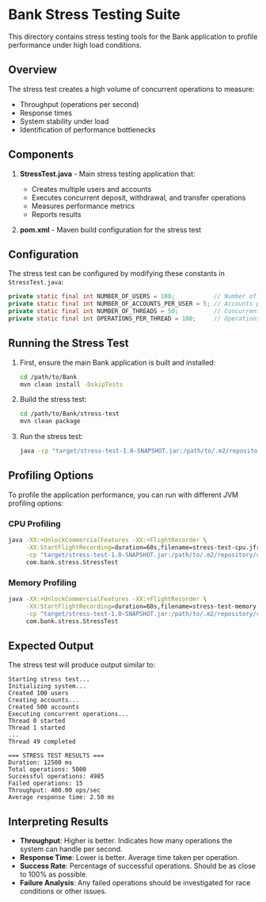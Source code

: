 # Bank Stress Testing Suite

This directory contains stress testing tools for the Bank application to profile performance under high load conditions.

## Overview

The stress test creates a high volume of concurrent operations to measure:
- Throughput (operations per second)
- Response times
- System stability under load
- Identification of performance bottlenecks

## Components

1. **StressTest.java** - Main stress testing application that:
   - Creates multiple users and accounts
   - Executes concurrent deposit, withdrawal, and transfer operations
   - Measures performance metrics
   - Reports results

2. **pom.xml** - Maven build configuration for the stress test

## Configuration

The stress test can be configured by modifying these constants in `StressTest.java`:

```java
private static final int NUMBER_OF_USERS = 100;           // Number of test users
private static final int NUMBER_OF_ACCOUNTS_PER_USER = 5; // Accounts per user
private static final int NUMBER_OF_THREADS = 50;          // Concurrent threads
private static final int OPERATIONS_PER_THREAD = 100;     // Operations per thread
```

## Running the Stress Test

1. First, ensure the main Bank application is built and installed:
   ```bash
   cd /path/to/Bank
   mvn clean install -DskipTests
   ```

2. Build the stress test:
   ```bash
   cd /path/to/Bank/stress-test
   mvn clean package
   ```

3. Run the stress test:
   ```bash
   java -cp "target/stress-test-1.0-SNAPSHOT.jar:/path/to/.m2/repository/com/prem/Bank/1.0-SNAPSHOT/Bank-1.0-SNAPSHOT.jar" com.bank.stress.StressTest
   ```

## Profiling Options

To profile the application performance, you can run with different JVM profiling options:

### CPU Profiling
```bash
java -XX:+UnlockCommercialFeatures -XX:+FlightRecorder \
     -XX:StartFlightRecording=duration=60s,filename=stress-test-cpu.jfr \
     -cp "target/stress-test-1.0-SNAPSHOT.jar:/path/to/.m2/repository/com/prem/Bank/1.0-SNAPSHOT/Bank-1.0-SNAPSHOT.jar" \
     com.bank.stress.StressTest
```

### Memory Profiling
```bash
java -XX:+UnlockCommercialFeatures -XX:+FlightRecorder \
     -XX:StartFlightRecording=duration=60s,filename=stress-test-memory.jfr,settings=profile \
     -cp "target/stress-test-1.0-SNAPSHOT.jar:/path/to/.m2/repository/com/prem/Bank/1.0-SNAPSHOT/Bank-1.0-SNAPSHOT.jar" \
     com.bank.stress.StressTest
```

## Expected Output

The stress test will produce output similar to:
```
Starting stress test...
Initializing system...
Created 100 users
Creating accounts...
Created 500 accounts
Executing concurrent operations...
Thread 0 started
Thread 1 started
...
Thread 49 completed

=== STRESS TEST RESULTS ===
Duration: 12500 ms
Total operations: 5000
Successful operations: 4985
Failed operations: 15
Throughput: 400.00 ops/sec
Average response time: 2.50 ms
```

## Interpreting Results

- **Throughput**: Higher is better. Indicates how many operations the system can handle per second.
- **Response Time**: Lower is better. Average time taken per operation.
- **Success Rate**: Percentage of successful operations. Should be as close to 100% as possible.
- **Failure Analysis**: Any failed operations should be investigated for race conditions or other issues.